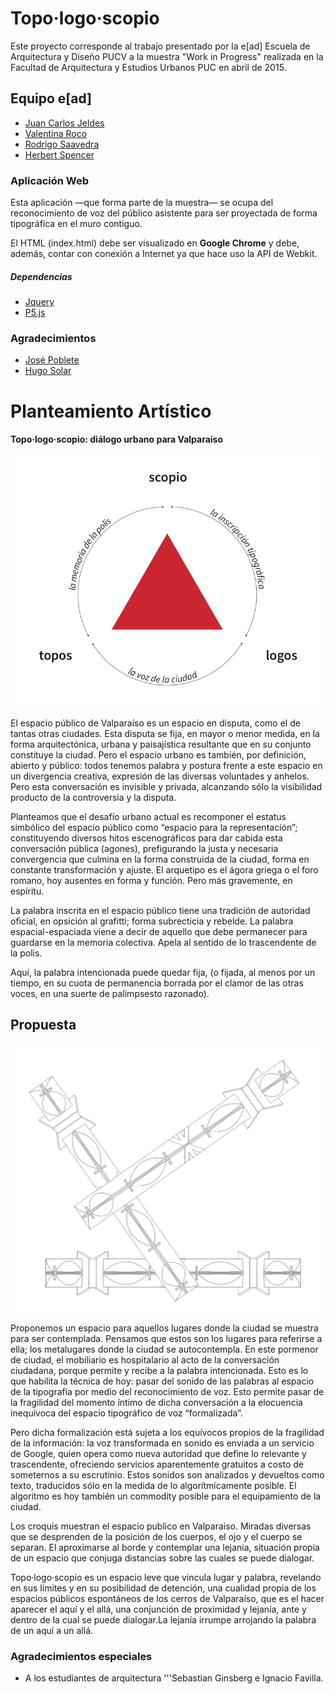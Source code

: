 # Topo·logo·scopio

Este proyecto corresponde al trabajo presentado por la e[ad] Escuela de Arquitectura y Diseño PUCV a la muestra "Work in Progress" realizada en la Facultad de Arquitectura y Estudios Urbanos PUC en abril de 2015.

## Equipo e[ad]
- [Juan Carlos Jeldes](http://wiki.ead.pucv.cl/index.php/Juan_Carlos_Jeldes)
- [Valentina Roco](http://wiki.ead.pucv.cl/index.php/Valentina_Roco)
- [Rodrigo Saavedra](http://wiki.ead.pucv.cl/index.php/Rodrigo_Saavedra)
- [Herbert Spencer](http://hspencer.info)

### Aplicación Web
Esta aplicación —que forma parte de la muestra— se ocupa del reconocimiento de voz del público asistente para ser proyectada de forma tipográfica en el muro contiguo.

El HTML (index.html) debe ser visualizado en __Google Chrome__ y debe, además, contar con conexión a Internet ya que hace uso la API de Webkit. 

##### Dependencias
- [Jquery](https://jquery.com/)
- [P5.js](http://p5js.org/)

### Agradecimientos
- [José Poblete](https://twitter.com/pollinx)
- [Hugo Solar](https://twitter.com/hugosolar)

# Planteamiento Artístico

#### Topo·logo·scopio: diálogo urbano para Valparaíso
![topos + logos + scopium: la trifecta](img/tp01.png)

El espacio público de Valparaíso es un espacio en disputa, como el de tantas otras ciudades. Esta disputa se fija, en mayor o menor medida, en la forma arquitectónica, urbana y paisajística resultante que en su conjunto constituye la ciudad. Pero el espacio urbano es también, por definición, abierto y público: todos tenemos palabra y postura frente a este espacio  en un divergencia creativa, expresión de las diversas voluntades y anhelos. Pero esta conversación es invisible y privada, alcanzando sólo la visibilidad producto de la controversia y la disputa.

Planteamos que el desafío urbano actual es recomponer el estatus simbólico del espacio público como “espacio para la representación”; constituyendo diversos hitos escenográficos para dar cabida esta conversación pública (agones), prefigurando la justa y necesaria convergencia que culmina en la forma construida de la ciudad, forma en constante transformación y ajuste. El arquetipo es el ágora griega o el foro romano, hoy ausentes en forma y función. Pero más gravemente, en espíritu. 

La palabra inscrita en el espacio público tiene una tradición de autoridad oficial, en opsición al grafitti; forma subrecticia y rebelde. La palabra espacial-espaciada viene a decir de aquello que debe permanecer para guardarse en la memoria colectiva. Apela al sentido de lo trascendente de la polis. 

Aquí, la palabra intencionada puede quedar fija, (o fijada, al menos por un tiempo, en su cuota de permanencia borrada por el clamor de las otras voces, en una suerte de palimpsesto razonado). 

## Propuesta

![espacio ensamblable para conversar](img/tp02.png)

Proponemos un espacio para aquellos lugares donde la ciudad se muestra para ser contemplada. Pensamos que estos son los lugares para referirse a ella; los metalugares donde la ciudad se autocontempla. En este pormenor de ciudad, el mobiliario es hospitalario al acto de la conversación ciudadana, porque permite y recibe a la palabra intencionada. Esto es lo que habilita la técnica de hoy: pasar del sonido de las palabras al espacio de la tipografía por medio del reconocimiento de voz.  Esto permite pasar de la fragilidad del momento íntimo de dicha conversación a la elocuencia inequívoca del espacio tipográfico de voz  “formalizada”.

Pero dicha formalización está sujeta a los equívocos propios de la fragilidad de la información: la voz transformada en sonido es enviada a un servicio de Google, quien opera como nueva autoridad que define lo relevante y trascendente, ofreciendo servicios aparentemente gratuitos a costo de someternos a su escrutinio. Estos sonidos son analizados y devueltos como texto, traducidos sólo en la medida de lo algorítmicamente posible.  El algoritmo es hoy también un commodity posible para el equipamiento de la ciudad.

Los croquis muestran el espacio publico en Valparaiso. Miradas diversas que se desprenden de la posición de los cuerpos, el ojo y el cuerpo se separan. El aproximarse al borde y contemplar una lejania, situación propia de un espacio que conjuga distancias sobre las cuales se puede dialogar.

Topo·logo·scopio es un espacio leve que vincula lugar y palabra, revelando en sus límites y en su  posibilidad de detención, una cualidad propia de los espacios públicos espontáneos de los cerros de Valparaíso, que es el hacer aparecer el aquí y el allá, una conjunción de proximidad y lejanía, ante y dentro de la cual se puede dialogar.La lejanía irrumpe arrojando la palabra de un aquí a un allá.

### Agradecimientos especiales
- A los estudiantes de arquitectura '''Sebastian Ginsberg e Ignacio Favilla.